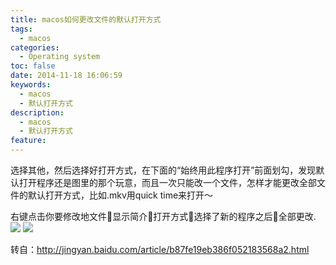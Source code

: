 ```yaml
---
title: macos如何更改文件的默认打开方式
tags:
  - macos
categories:
  - Operating system
toc: false
date: 2014-11-18 16:06:59
keywords:
  - macos
  - 默认打开方式
description:
  - macos
  - 默认打开方式
feature:
---
```


选择其他，然后选择好打开方式，在下面的“始终用此程序打开”前面划勾，发现默认打开程序还是图里的那个玩意，而且一次只能改一个文件，怎样才能更改全部文件的默认打开方式，比如.mkv用quick time来打开～
<!-- more -->
右键点击你要修改地文件显示简介打开方式选择了新的程序之后全部更改.
![](http://g.hiphotos.baidu.com/exp/w=500/sign=f358028c9b25bc312b5d01986ede8de7/71cf3bc79f3df8dc0fad58d3cf11728b461028e4.jpg)
![](http://b.hiphotos.baidu.com/exp/w=500/sign=1875548f5066d0167e199e28a72ad498/8b82b9014a90f60352234b053b12b31bb151ede5.jpg)

转自：http://jingyan.baidu.com/article/b87fe19eb386f052183568a2.html